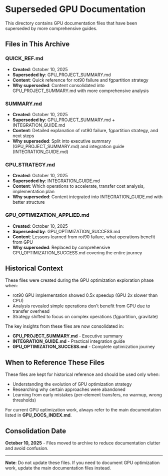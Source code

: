 # Superseded GPU Documentation

This directory contains GPU documentation files that have been superseded by more comprehensive guides.

## Files in This Archive

### QUICK_REF.md
- **Created**: October 10, 2025
- **Superseded by**: GPU_PROJECT_SUMMARY.md
- **Content**: Quick reference for rot90 failure and fgpartition strategy
- **Why superseded**: Content consolidated into GPU_PROJECT_SUMMARY.md with more comprehensive analysis

### SUMMARY.md
- **Created**: October 10, 2025
- **Superseded by**: GPU_PROJECT_SUMMARY.md + INTEGRATION_GUIDE.md
- **Content**: Detailed explanation of rot90 failure, fgpartition strategy, and next steps
- **Why superseded**: Split into executive summary (GPU_PROJECT_SUMMARY.md) and integration guide (INTEGRATION_GUIDE.md)

### GPU_STRATEGY.md
- **Created**: October 10, 2025
- **Superseded by**: INTEGRATION_GUIDE.md
- **Content**: Which operations to accelerate, transfer cost analysis, implementation plan
- **Why superseded**: Content integrated into INTEGRATION_GUIDE.md with better structure

### GPU_OPTIMIZATION_APPLIED.md
- **Created**: October 10, 2025
- **Superseded by**: GPU_OPTIMIZATION_SUCCESS.md
- **Content**: Lessons learned from rot90 failure, what operations benefit from GPU
- **Why superseded**: Replaced by comprehensive GPU_OPTIMIZATION_SUCCESS.md covering the entire journey

## Historical Context

These files were created during the GPU optimization exploration phase when:
- rot90 GPU implementation showed 0.5x speedup (GPU 2x slower than CPU)
- Analysis revealed simple operations don't benefit from GPU due to transfer overhead
- Strategy shifted to focus on complex operations (fgpartition, gravitate)

The key insights from these files are now consolidated in:
- **GPU_PROJECT_SUMMARY.md** - Executive summary
- **INTEGRATION_GUIDE.md** - Practical integration guide
- **GPU_OPTIMIZATION_SUCCESS.md** - Complete optimization journey

## When to Reference These Files

These files are kept for historical reference and should be used only when:
- Understanding the evolution of GPU optimization strategy
- Researching why certain approaches were abandoned
- Learning from early mistakes (per-element transfers, no warmup, wrong thresholds)

For current GPU optimization work, always refer to the main documentation listed in **GPU_DOCS_INDEX.md**.

## Consolidation Date

**October 10, 2025** - Files moved to archive to reduce documentation clutter and avoid confusion.

---

**Note**: Do not update these files. If you need to document GPU optimization work, update the main documentation files instead.
